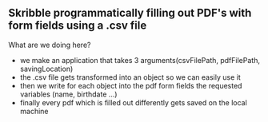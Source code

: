 ## Skribble programmatically filling out PDF's with form fields using a .csv file
What are we doing here?
- we make an application that takes 3 arguments(csvFilePath, pdfFilePath, savingLocation)
- the .csv file gets transformed into an object so we can easily use it
- then we write for each object into the pdf form fields the requested variables (name, birthdate ...)
- finally every pdf which is filled out differently gets saved on the local machine
